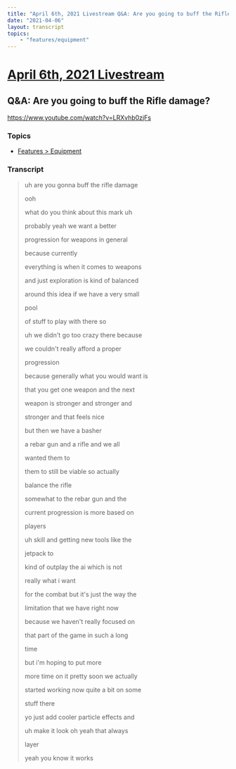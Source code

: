 ```yaml
---
title: "April 6th, 2021 Livestream Q&A: Are you going to buff the Rifle damage?"
date: "2021-04-06"
layout: transcript
topics:
    - "features/equipment"
---
```

# [April 6th, 2021 Livestream](../2021-04-06.md)
## Q&A: Are you going to buff the Rifle damage?
https://www.youtube.com/watch?v=LRXvhb0zjFs

### Topics
* [Features > Equipment](../topics/features/equipment.md)

### Transcript

> uh are you gonna buff the rifle damage
>
> ooh
>
> what do you think about this mark uh
>
> probably yeah we want a better
>
> progression for weapons in general
>
> because currently
>
> everything is when it comes to weapons
>
> and just exploration is kind of balanced
>
> around this idea if we have a very small
>
> pool
>
> of stuff to play with there so
>
> uh we didn't go too crazy there because
>
> we couldn't really afford a proper
>
> progression
>
> because generally what you would want is
>
> that you get one weapon and the next
>
> weapon is stronger and stronger and
>
> stronger and that feels nice
>
> but then we have a basher
>
> a rebar gun and a rifle and we all
>
> wanted them to
>
> them to still be viable so actually
>
> balance the rifle
>
> somewhat to the rebar gun and the
>
> current progression is more based on
>
> players
>
> uh skill and getting new tools like the
>
> jetpack to
>
> kind of outplay the ai which is not
>
> really what i want
>
> for the combat but it's just the way the
>
> limitation that we have right now
>
> because we haven't really focused on
>
> that part of the game in such a long
>
> time
>
> but i'm hoping to put more
>
> more time on it pretty soon we actually
>
> started working now quite a bit on some
>
> stuff there
>
> yo just add cooler particle effects and
>
> uh make it look oh yeah that always
>
> layer
>
> yeah you know it works
